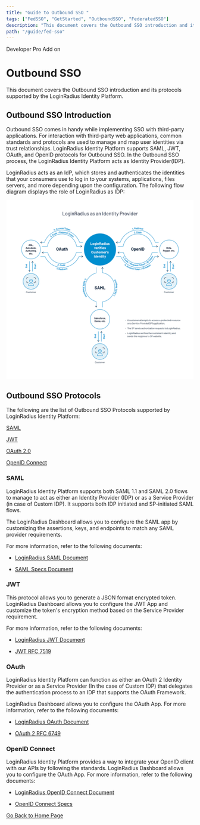 ```yaml
---
title: "Guide to Outbound SSO "
tags: ["FedSSO", "GetStarted", "OutboundSSO", "FederatedSSO"]
description: "This document covers the Outbound SSO introduction and its protocols supported by the LoginRadius Identity Platform."
path: "/guide/fed-sso"
---
```


<span class="devloper-premium plan-tag">Developer Pro</span>
<span class="devloper-premium plan-tag">Add on</span>

# Outbound SSO

This document covers the Outbound SSO introduction and its protocols supported by the LoginRadius Identity Platform.

## Outbound SSO Introduction

Outbound SSO comes in handy while implementing SSO with third-party applications. For interaction with third-party web applications, common standards and protocols are used to manage and map user identities via trust relationships. LoginRadius Identity Platform supports SAML, JWT, OAuth, and OpenID protocols for Outbound SSO. In the Outbound SSO process, the LoginRadius Identity Platform acts as Identity Provider(IDP).

LoginRadius acts as an IdP, which stores and authenticates the identities that your consumers use to log in to your systems, applications, files servers, and more depending upon the configuration. The following flow diagram displays the role of LoginRadius as IDP:

![alt_text](images/fed-sso-flow.png "image_tooltip")

## Outbound SSO Protocols

The following are the list of Outbound SSO Protocols supported by LoginRadius Identity Platform:

[SAML](#saml)

[JWT](#jwt)

[OAuth 2.0](#oauth)

[OpenID Connect](#openid-connect)

### SAML

LoginRadius Identity Platform supports both SAML 1.1 and SAML 2.0 flows to manage to act as either an Identity Provider (IDP) or as a Service Provider (in case of Custom IDP). It supports both IDP initiated and SP-initiated SAML flows.

The LoginRadius Dashboard allows you to configure the SAML app by customizing the assertions, keys, and endpoints to match any SAML provider requirements.

For more information, refer to the following documents:

* <a href="https://www.loginradius.com/docs/developer/guide/saml" target="_blank">LoginRadius SAML Document</a>

* <a href="http://saml.xml.org/saml-specifications" target="_blank">SAML Specs Document</a>

### JWT

This protocol allows you to generate a JSON format encrypted token. LoginRadius Dashboard allows you to configure the JWT App and customize the token's encryption method based on the Service Provider requirement.

For more information, refer to the following documents:

* <a href="https://www.loginradius.com/docs/developer/guide/jwt" target="_blank">LoginRadius JWT Document</a>

* <a href="https://tools.ietf.org/html/rfc7519" target="_blank">JWT RFC 7519</a>

### OAuth

LoginRadius Identity Platform can function as either an OAuth 2 Identity Provider or as a Service Provider (In the case of Custom IDP) that delegates the authentication process to an IDP that supports the OAuth Framework.

LoginRadius Dashboard allows you to configure the OAuth App. For more information, refer to the following documents:

* <a href="https://www.loginradius.com/docs/developer/guide/oauth" target="_blank">LoginRadius OAuth Document</a>

* <a href="https://tools.ietf.org/html/rfc6749" target="_blank">OAuth 2 RFC 6749</a>

### OpenID Connect

LoginRadius Identity Platform provides a way to integrate your OpenID client with our APIs by following the standards. LoginRadius Dashboard allows you to configure the OAuth App. For more information, refer to the following documents:

* <a href="https://www.loginradius.com/docs/developer/guide/oidc" target="_blank">LoginRadius OpenID Connect Document</a>

* <a href="https://openid.net/specs/openid-authentication-2_0.html" target="_blank">OpenID Connect Specs</a>



[Go Back to Home Page](/)

